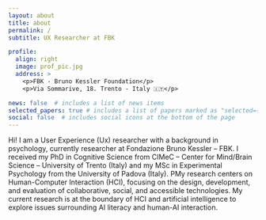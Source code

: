 ```yaml
---
layout: about
title: about
permalink: /
subtitle: UX Researcher at FBK

profile:
  align: right
  image: prof_pic.jpg
  address: >
    <p>FBK - Bruno Kessler Foundation</p>
    <p>Via Sommarive, 18. Trento - Italy 🇮🇹</p>

news: false  # includes a list of news items
selected_papers: true # includes a list of papers marked as "selected={true}"
social: false  # includes social icons at the bottom of the page
---
```


Hi! I am a User Experience (Ux) researcher with a background in psychology, currently researcher at Fondazione Bruno Kessler – FBK. I received my PhD in Cognitive Science from CIMeC – Center for Mind/Brain Science – University of Trento (Italy) and my MSc in Experimental Psychology from the University of Padova (Italy).
PMy research centers on Human-Computer Interaction (HCI), focusing on the design, development, and evaluation of collaborative, social, and accessible
technologies. My current research is at the boundary of HCI and artificial intelligence to explore issues surrounding AI literacy and human-AI interaction.
